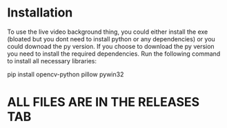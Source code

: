 # Installation

To use the live video background thing, you could either install the exe (bloated but you dont need to install python or any dependencies)
or you could downoad the py version. If you choose to download the py version you need to install the required dependencies.
Run the following command to install all necessary libraries:

pip install opencv-python pillow pywin32

# ALL FILES ARE IN THE RELEASES TAB


